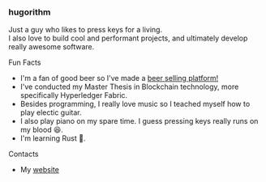### hugorithm 

Just a guy who likes to press keys for a living.   
I also love to build cool and performant projects, and ultimately develop really awesome software.

Fun Facts
* I'm a fan of good beer so I've made a [beer selling platform!](https://www.github.com/hugorithm/HopfenCraft) 
* I've conducted my Master Thesis in Blockchain technology, more specifically Hyperledger Fabric. 
* Besides programming, I really love music so I teached myself how to play electic guitar.
* I also play piano on my spare time. I guess pressing keys really runs on my blood 😆.
* I'm learning Rust 🦀.

Contacts
* My [website](https://hsilva.vercel.app)
